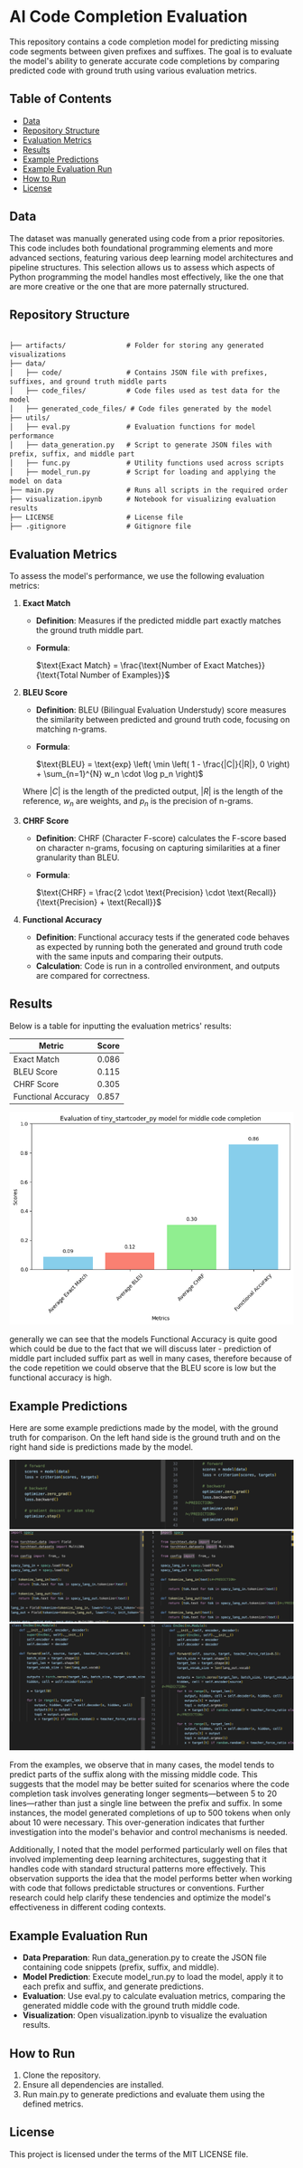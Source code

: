 # AI Code Completion Evaluation
This repository contains a code completion model for predicting missing code segments between given prefixes and suffixes. The goal is to evaluate the model's ability to generate accurate code completions by comparing predicted code with ground truth using various evaluation metrics. 

## Table of Contents

- [Data](#data)
- [Repository Structure](#repository-structure)
- [Evaluation Metrics](#evaluation-metrics)
- [Results](#results)
- [Example Predictions](#example-predictions)
- [Example Evaluation Run](#example-evaluation-run)
- [How to Run](#how-to-run)
- [License](#license)

## Data
The dataset was manually generated using code from a prior repositories. This code includes both foundational programming elements and more advanced sections, featuring various deep learning model architectures and pipeline structures. This selection allows us to assess which aspects of Python programming the model handles most effectively, like the one that are more creative or the one that are more paternally structured.

## Repository Structure
```

├── artifacts/               # Folder for storing any generated visualizations
├── data/
│   ├── code/                # Contains JSON file with prefixes, suffixes, and ground truth middle parts
│   ├── code_files/          # Code files used as test data for the model
│   ├── generated_code_files/ # Code files generated by the model
├── utils/
│   ├── eval.py              # Evaluation functions for model performance
│   ├── data_generation.py   # Script to generate JSON files with prefix, suffix, and middle part
│   ├── func.py              # Utility functions used across scripts
│   ├── model_run.py         # Script for loading and applying the model on data
├── main.py                  # Runs all scripts in the required order
├── visualization.ipynb      # Notebook for visualizing evaluation results
├── LICENSE                  # License file
├── .gitignore               # Gitignore file
```
## Evaluation Metrics
To assess the model's performance, we use the following evaluation metrics:

1. **Exact Match**
    - **Definition**: Measures if the predicted middle part exactly matches the ground truth middle part.
    - **Formula**:

        $`\text{Exact Match} = \frac{\text{Number of Exact Matches}}{\text{Total Number of Examples}}`$
 
2. **BLEU Score**
    - **Definition**: BLEU (Bilingual Evaluation Understudy) score measures the similarity between predicted and ground truth code, focusing on matching n-grams.
    - **Formula**:

        $`\text{BLEU} = \text{exp} \left( \min \left( 1 - \frac{|C|}{|R|}, 0 \right) + \sum_{n=1}^{N} w_n \cdot \log p_n \right)`$

    Where $`|C|`$  is the length of the predicted output, $`|R|`$ is the length of the reference, $` w_n `$ are weights, and $` p_n`$ is the precision of n-grams.

3. **CHRF Score**
    - **Definition**: CHRF (Character F-score) calculates the F-score based on character n-grams, focusing on capturing similarities at a finer granularity than BLEU.
    - **Formula**:

        $`\text{CHRF} = \frac{2 \cdot \text{Precision} \cdot \text{Recall}}{\text{Precision} + \text{Recall}}`$
​

4. **Functional Accuracy**
    - **Definition**: Functional accuracy tests if the generated code behaves as expected by running both the generated and ground truth code with the same inputs and comparing their outputs.
    - **Calculation**: Code is run in a controlled environment, and outputs are compared for correctness.

## Results
Below is a table for inputting the evaluation metrics' results:

| Metric               | Score                |
|----------------------|----------------------|
| Exact Match          |        0.086         |
| BLEU Score           |          0.115       |
| CHRF Score           |           0.305      |
| Functional Accuracy  |          0.857       |

![Results](artifacts/results.png)

generally we can see that the models Functional Accuracy is quite good which could be due to the fact that we will discuss later - prediction of middle part included suffix part as well in many cases, therefore because of the code repetition we could observe that the BLEU score is low but the functional accuracy is high.

## Example Predictions

Here are some example predictions made by the model, with the ground truth for comparison. On the left hand side is the ground truth and on the right hand side is predictions made by the model.

![Example 1](artifacts/ex_1.png)
![Example 2](artifacts/ex_2.png)
![Example 3](artifacts/ex_3.png)

From the examples, we observe that in many cases, the model tends to predict parts of the suffix along with the missing middle code. This suggests that the model may be better suited for scenarios where the code completion task involves generating longer segments—between 5 to 20 lines—rather than just a single line between the prefix and suffix. In some instances, the model generated completions of up to 500 tokens when only about 10 were necessary. This over-generation indicates that further investigation into the model's behavior and control mechanisms is needed.

Additionally, I noted that the model performed particularly well on files that involved implementing deep learning architectures, suggesting that it handles code with standard structural patterns more effectively. This observation supports the idea that the model performs better when working with code that follows predictable structures or conventions. Further research could help clarify these tendencies and optimize the model's effectiveness in different coding contexts.

## Example Evaluation Run
- **Data Preparation**: Run data_generation.py to create the JSON file containing code snippets (prefix, suffix, and middle).
- **Model Prediction**: Execute model_run.py to load the model, apply it to each prefix and suffix, and generate predictions.
- **Evaluation**: Use eval.py to calculate evaluation metrics, comparing the generated middle code with the ground truth middle code.
- **Visualization**: Open visualization.ipynb to visualize the evaluation results.

## How to Run
1. Clone the repository.
2. Ensure all dependencies are installed.
3. Run main.py to generate predictions and evaluate them using the defined metrics.

## License
This project is licensed under the terms of the MIT LICENSE file.